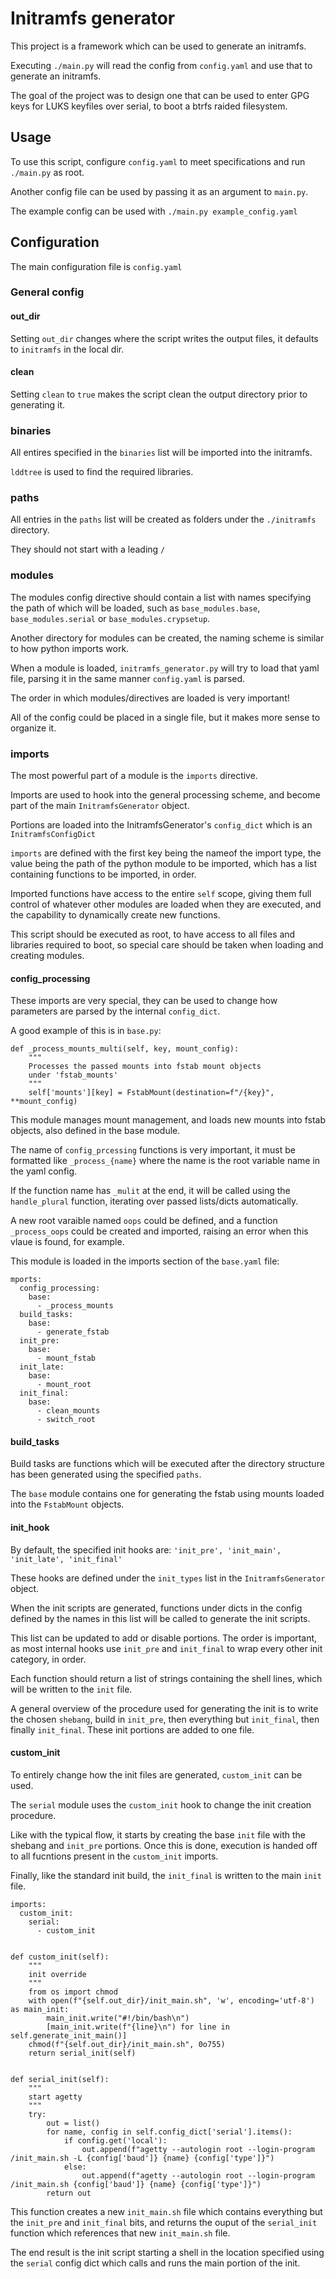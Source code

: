 # Initramfs generator

This project is a framework which can be used to generate an initramfs.

Executing `./main.py` will read the config from `config.yaml` and use that to generate an initramfs.

The goal of the project was to design one that can be used to enter GPG keys for LUKS keyfiles over serial, to boot a btrfs raided filesystem.

## Usage

To use this script, configure `config.yaml` to meet specifications and run `./main.py` as root.

Another config file can be used by passing it as an argument to `main.py`.

The example config can be used with `./main.py example_config.yaml`

## Configuration

The main configuration file is `config.yaml`

### General config

#### out_dir

Setting `out_dir` changes where the script writes the output files, it defaults to `initramfs` in the local dir.

#### clean

Setting `clean` to `true` makes the script clean the output directory prior to generating it.


### binaries

All entires specified in the `binaries` list will be imported into the initramfs.

`lddtree` is used to find the required libraries.


### paths

All entries in the `paths` list will be created as folders under the `./initramfs` directory.

They should not start with a leading `/`


### modules

The modules config directive should contain a list with names specifying the path of which will be loaded, such as `base_modules.base`, `base_modules.serial` or `base_modules.crypsetup`.

Another directory for modules can be created, the naming scheme is similar to how python imports work.

When a module is loaded, `initramfs_generator.py` will try to load that yaml file, parsing it in the same manner `config.yaml` is parsed.

The order in which modules/directives are loaded is very important!

All of the config could be placed in a single file, but it makes more sense to organize it.


### imports

The most powerful part of a module is the `imports` directive.

Imports are used to hook into the general processing scheme, and become part of the main `InitramfsGenerator` object.

Portions are loaded into the InitramfsGenerator's `config_dict` which is an `InitramfsConfigDict`

`imports` are defined with the first key being the nameof the import type, the value being the path of the python module to be imported, which has a list containing functions to be imported, in order.

Imported functions have access to the entire `self` scope, giving them full control of whatever other modules are loaded when they are executed, and the capability to dynamically create new functions.

This script should be executed as root, to have access to all files and libraries required to boot, so special care should be taken when loading and creating modules. 

#### config_processing

These imports are very special, they can be used to change how parameters are parsed by the internal `config_dict`.

A good example of this is in `base.py`:

```
def _process_mounts_multi(self, key, mount_config):
    """
    Processes the passed mounts into fstab mount objects
    under 'fstab_mounts'
    """
    self['mounts'][key] = FstabMount(destination=f"/{key}", **mount_config)

```

This module manages mount management, and loads new mounts into fstab objects, also defined in the base module.

The name of `config_prcessing` functions is very important, it must be formatted like `_process_{name}` where the name is the root variable name in the yaml config.

If the function name has `_mulit` at the end, it will be called using the `handle_plural` function, iterating over passed lists/dicts automatically.

A new root varaible named `oops` could be defined, and a function `_process_oops` could be created and imported, raising an error when this vlaue is found, for example.

This module is loaded in the imports section of the `base.yaml` file:

```
mports:
  config_processing:
    base:
      - _process_mounts
  build_tasks:
    base:
      - generate_fstab
  init_pre:
    base:
      - mount_fstab
  init_late:
    base:
      - mount_root
  init_final:
    base:
      - clean_mounts
      - switch_root

```

#### build_tasks

Build tasks are functions which will be executed after the directory structure has been generated using the specified `paths`.

The `base` module contains one for generating the fstab using mounts loaded into the `FstabMount` objects.

#### init_hook

By default, the specified init hooks are: `'init_pre', 'init_main', 'init_late', 'init_final'`

These hooks are defined under the `init_types` list in the `InitramfsGenerator` object.

When the init scripts are generated, functions under dicts in the config defined by the names in this list will be called to generate the init scripts.

This list can be updated to add or disable portions.  The order is important, as most internal hooks use `init_pre` and `init_final` to wrap every other init category, in order.

Each function should return a list of strings containing the shell lines, which will be written to the `init` file.

A general overview of the procedure used for generating the init is to write the chosen `shebang`, build in `init_pre`, then everything but `init_final`, then finally `init_final`.  These init portions are added to one file.

#### custom_init

To entirely change how the init files are generated, `custom_init` can be used. 

The `serial` module uses the `custom_init` hook to change the init creation procedure.

Like with the typical flow, it starts by creating the base `init` file with the shebang and `init_pre` portions. Once this is done, execution is handed off to all fucntions present in the `custom_init` imports.

Finally, like the standard init build, the `init_final` is written to the main `init` file.

```
imports:
  custom_init:
    serial:
      - custom_init


```

```
def custom_init(self):
    """
    init override
    """
    from os import chmod
    with open(f"{self.out_dir}/init_main.sh", 'w', encoding='utf-8') as main_init:
        main_init.write("#!/bin/bash\n")
        [main_init.write(f"{line}\n") for line in self.generate_init_main()]
    chmod(f"{self.out_dir}/init_main.sh", 0o755)
    return serial_init(self)


def serial_init(self):
    """
    start agetty
    """
    try:
        out = list()
        for name, config in self.config_dict['serial'].items():
            if config.get('local'):
                out.append(f"agetty --autologin root --login-program /init_main.sh -L {config['baud']} {name} {config['type']}")
            else:
                out.append(f"agetty --autologin root --login-program /init_main.sh {config['baud']} {name} {config['type']}")
        return out

```

This function creates a new `init_main.sh` file which contains everything but the `init_pre` and `init_final` bits, and returns the ouput of the `serial_init` function which references that new `init_main.sh` file.

The end result is the init script starting a shell in the location specified using the `serial` config dict which calls and runs the main portion of the init.
